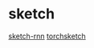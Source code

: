 # sketch
[sketch-rnn](https://github.com/magenta/magenta/tree/master/magenta/models/sketch_rnn)
[torchsketch](https://github.com/PengBoXiangShang/torchsketch)
